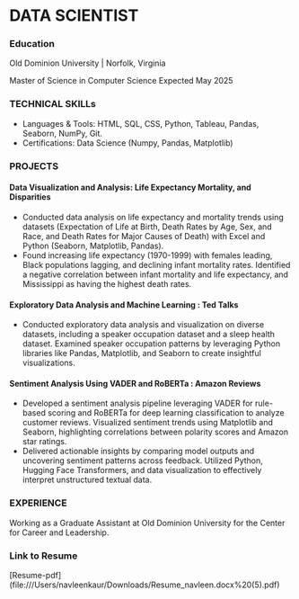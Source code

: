 
# DATA SCIENTIST

### Education
<p> Old Dominion University | Norfolk, Virginia </p>
<p> Master of Science in Computer Science 		  Expected May 2025 </p>

###  TECHNICAL SKILLs
<ul>
  <li>  Languages & Tools: HTML, SQL, CSS, Python, Tableau, Pandas, Seaborn,  NumPy, Git.</li>
  <li>  Certifications: Data Science (Numpy, Pandas, Matplotlib)</li>
</ul>

### PROJECTS
#### Data Visualization and Analysis: Life Expectancy Mortality, and Disparities
 - Conducted data analysis on life expectancy and mortality trends using datasets (Expectation of Life at Birth, Death Rates by Age, Sex, and Race, and Death Rates for Major Causes of Death) with Excel and Python (Seaborn, Matplotlib, Pandas). 
- Found increasing life expectancy (1970-1999) with females leading, Black populations lagging, and declining infant mortality rates. Identified a negative correlation between infant mortality and life expectancy, and Mississippi as having the highest death rates.

#### Exploratory Data Analysis and Machine Learning : Ted Talks
- Conducted exploratory data analysis and visualization on diverse datasets, including a speaker occupation dataset and a sleep health dataset.
Examined speaker occupation patterns by leveraging Python libraries like Pandas, Matplotlib, and Seaborn to create insightful visualizations. 

#### Sentiment Analysis Using VADER and RoBERTa : Amazon Reviews
- Developed a sentiment analysis pipeline leveraging VADER for rule-based scoring and RoBERTa for deep learning classification to analyze customer reviews. 
Visualized sentiment trends using Matplotlib and Seaborn, highlighting correlations between polarity scores and Amazon star ratings.
- Delivered actionable insights by comparing model outputs and uncovering sentiment patterns across feedback. Utilized Python, Hugging Face Transformers, and data visualization to effectively interpret unstructured textual data.

### EXPERIENCE
Working as a Graduate Assistant at Old Dominion University for the Center for Career and Leadership. 
### Link to Resume
[Resume-pdf] (file:///Users/navleenkaur/Downloads/Resume_navleen.docx%20(5).pdf)
